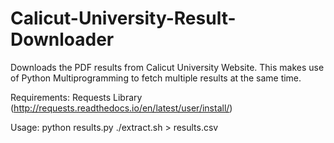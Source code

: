 # Calicut-University-Result-Downloader
Downloads the PDF results from Calicut University Website.
This makes use of Python Multiprogramming to fetch multiple results at the same time.

Requirements:
Requests Library (http://requests.readthedocs.io/en/latest/user/install/)

Usage:
python results.py
./extract.sh > results.csv
